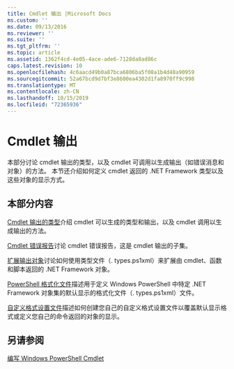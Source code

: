 ```yaml
---
title: Cmdlet 输出 |Microsoft Docs
ms.custom: ''
ms.date: 09/13/2016
ms.reviewer: ''
ms.suite: ''
ms.tgt_pltfrm: ''
ms.topic: article
ms.assetid: 1362f4cd-4e05-4ace-ade6-7128da8ad86c
caps.latest.revision: 10
ms.openlocfilehash: 4c6aacd49b0a87bca6806ba5f08a1b4d48a90959
ms.sourcegitcommit: 52a67bcd9d7bf3e8600ea4302d1fa8970ff9c998
ms.translationtype: MT
ms.contentlocale: zh-CN
ms.lasthandoff: 10/15/2019
ms.locfileid: "72365936"
---
```

# <a name="cmdlet-output"></a>Cmdlet 输出

本部分讨论 cmdlet 输出的类型，以及 cmdlet 可调用以生成输出（如错误消息和对象）的方法。 本节还介绍如何定义 cmdlet 返回的 .NET Framework 类型以及这些对象的显示方式。

## <a name="in-this-section"></a>本部分内容

[Cmdlet 输出的类型](./types-of-cmdlet-output.md)介绍 cmdlet 可以生成的类型和输出，以及 cmdlet 调用以生成输出的方法。

[Cmdlet 错误报告](./cmdlet-error-reporting.md)讨论 cmdlet 错误报告，这是 cmdlet 输出的子集。

[扩展输出对象](./extending-output-objects.md)讨论如何使用类型文件（. types.ps1xml）来扩展由 cmdlet、函数和脚本返回的 .NET Framework 对象。

[PowerShell 格式化文件](../format/powershell-formatting-files.md)描述用于定义 Windows PowerShell 中特定 .NET Framework 对象集的默认显示的格式化文件（. types.ps1xml）文件。

[自定义格式设置文件](./custom-formatting-files.md)描述如何创建您自己的自定义格式设置文件以覆盖默认显示格式或定义您自己的命令返回的对象的显示。

## <a name="see-also"></a>另请参阅

[编写 Windows PowerShell Cmdlet](./writing-a-windows-powershell-cmdlet.md)
